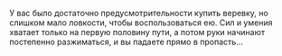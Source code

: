 У вас было достаточно предусмотрительности купить веревку, но слишком мало ловкости, чтобы воспользоваться ею. Сил и умения хватает только на первую половину пути, а потом руки начинают постепенно разжиматься, и вы падаете прямо в пропасть...

